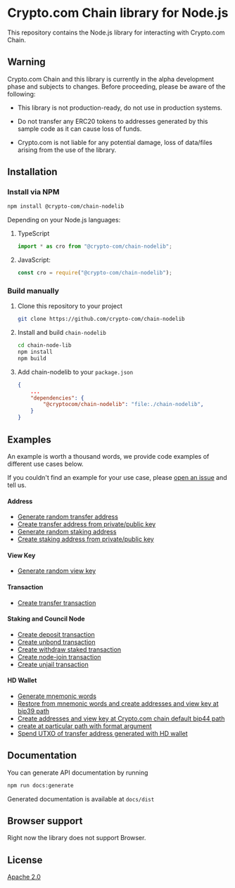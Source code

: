 # Crypto.com Chain library for Node.js

This repository contains the Node.js library for interacting with Crypto.com Chain.

## Warning

Crypto.com Chain and this library is currently in the alpha development phase and subjects to changes. Before proceeding, please be aware of the following:

-   This library is not production-ready, do not use in production systems.

-   Do not transfer any ERC20 tokens to addresses generated by this sample code as it can cause loss of funds.

-   Crypto.com is not liable for any potential damage, loss of data/files arising from the use of the library.

## Installation

### Install via NPM

```bash
npm install @crypto-com/chain-nodelib
```

Depending on your Node.js languages:

1. TypeScript
    ```typescript
    import * as cro from "@crypto-com/chain-nodelib";
    ```

2. JavaScript:
    ```javascript
    const cro = require("@crypto-com/chain-nodelib");
    ```

### Build manually

1. Clone this repository to your project
    ```bash
    git clone https://github.com/crypto-com/chain-nodelib 
    ```

1. Install and build `chain-nodelib`
    ```bash
    cd chain-node-lib
    npm install
    npm build
    ```

1. Add chain-nodelib to your `package.json`
    ```json
    {
        ...
        "dependencies": {
            "@cryptocom/chain-nodelib": "file:./chain-nodelib",
        }
    }
    ```

## Examples

An example is worth a thousand words, we provide code examples of different use cases below.

If you couldn't find an example for your use case, please [open an issue](https://github.com/crypto-com/chain-nodelib/issues/new) and tell us.

#### Address
- [Generate random transfer address](integration-tests/address.spec.ts#L6)
- [Create transfer address from private/public key](integration-tests/address.spec.ts#L17)
- [Generate random staking address](integration-tests/address.spec.ts#L55)
- [Create staking address from private/public key](integration-tests/address.spec.ts#L65)

#### View Key
- [Generate random view key](integration-tests/viewKey.spec.ts#L8)

#### Transaction
- [Create transfer transaction](integration-tests/transaction/transfer.spec.ts#L29)

#### Staking and Council Node
- [Create deposit transaction](integration-tests/transaction/staking.spec.ts#L60)
- [Create unbond transaction](integration-tests/transaction/staking.spec.ts#L101)
- [Create withdraw staked transaction](integration-tests/transaction/staking.spec.ts#L130)
- [Create node-join transaction](integration-tests/transaction/council_node.spec.ts#L100)
- [Create unjail transaction](lib/src/transaction/council_node/unjail_transaction.spec.ts#148)

#### HD Wallet

- [Generate mnemonic words](integration-tests/hdwallet.spec.ts#L8)
- [Restore from mnemonic words and create addresses and view key at bip39 path](integration-tests/hdwallet.spec.ts#L14)
- [Create addresses and view key at Crypto.com chain default bip44 path](integration-tests/hdwallet.spec.ts#L59)
- [create at particular path with format argument](integration-tests/hdwallet.spec.ts#L119)
- [Spend UTXO of transfer address generated with HD wallet](integration-tests/transaction/transfer.spec.ts#L173)

## Documentation

You can generate API documentation by running

```bash
npm run docs:generate
```

Generated documentation is available at `docs/dist`

## Browser support

Right now the library does not support Browser.

## License

[Apache 2.0](./LICENSE)
